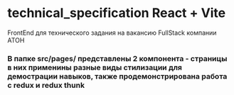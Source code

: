 # technical_specification React + Vite
FrontEnd для технического задания на вакансию FullStack компании ATOH
### В папке src/pages/ представлены 2 компонента - страницы в них применины разные виды стилизации для демострации навыков, также продемонстрирована работа с redux и redux thunk
